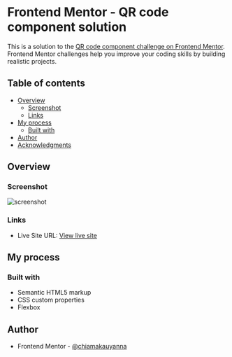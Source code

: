 # Frontend Mentor - QR code component solution

This is a solution to the [QR code component challenge on Frontend Mentor](https://www.frontendmentor.io/challenges/qr-code-component-iux_sIO_H). Frontend Mentor challenges help you improve your coding skills by building realistic projects. 

## Table of contents

- [Overview](#overview)
  - [Screenshot](#screenshot)
  - [Links](#links)
- [My process](#my-process)
  - [Built with](#built-with)
- [Author](#author)
- [Acknowledgments](#acknowledgments)


## Overview

### Screenshot

![screenshot](https://github.com/user-attachments/assets/49b883f4-625c-4d07-a279-e9eccd5836c3)

### Links

- Live Site URL: [View live site](https://qr-code-inky-three.vercel.app/)

## My process

### Built with

- Semantic HTML5 markup
- CSS custom properties
- Flexbox

## Author

- Frontend Mentor - [@chiamakauyanna](https://www.frontendmentor.io/profile/chiamakauyanna)


